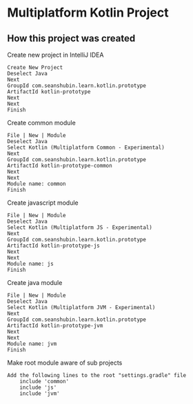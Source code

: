 # Multiplatform Kotlin Project

## How this project was created

Create new project in IntelliJ IDEA

    Create New Project
    Deselect Java
    Next
    GroupId com.seanshubin.learn.kotlin.prototype
    ArtifactId kotlin-prototype
    Next
    Next
    Finish

Create common module

    File | New | Module
    Deselect Java
    Select Kotlin (Multiplatform Common - Experimental)
    Next
    GroupId com.seanshubin.learn.kotlin.prototype
    ArtifactId kotlin-prototype-common
    Next
    Next
    Module name: common
    Finish

Create javascript module

    File | New | Module
    Deselect Java
    Select Kotlin (Multiplatform JS - Experimental)
    Next
    GroupId com.seanshubin.learn.kotlin.prototype
    ArtifactId kotlin-prototype-js
    Next
    Next
    Module name: js
    Finish

Create java module

    File | New | Module
    Deselect Java
    Select Kotlin (Multiplatform JVM - Experimental)
    Next
    GroupId com.seanshubin.learn.kotlin.prototype
    ArtifactId kotlin-prototype-jvm
    Next
    Next
    Module name: jvm
    Finish

Make root module aware of sub projects

    Add the following lines to the root "settings.gradle" file
        include 'common'
        include 'js'
        include 'jvm'
